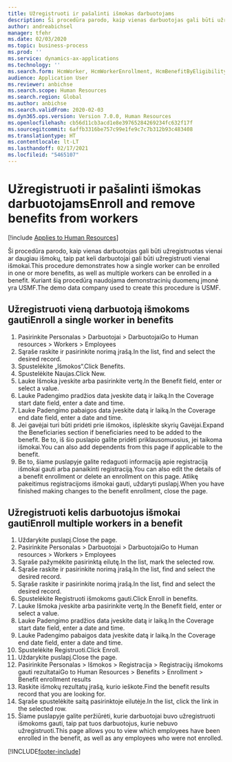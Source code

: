 ```yaml
---
title: Užregistruoti ir pašalinti išmokas darbuotojams
description: Ši procedūra parodo, kaip vienas darbuotojas gali būti užregistruotas vienai ar daugiau išmokų, taip pat keli darbuotojai gali būti užregistruoti vienai išmokai.
author: andreabichsel
manager: tfehr
ms.date: 02/03/2020
ms.topic: business-process
ms.prod: ''
ms.service: dynamics-ax-applications
ms.technology: ''
ms.search.form: HcmWorker, HcmWorkerEnrollment, HcmBenefitByEligibilityLookup, HcmMassBenefitEnrollment, HcmBenefitLookup, HcmMassBenefitEnrollmentResults, BenefitWorkspace, HcmBenefitSummaryPart
audience: Application User
ms.reviewer: anbichse
ms.search.scope: Human Resources
ms.search.region: Global
ms.author: anbichse
ms.search.validFrom: 2020-02-03
ms.dyn365.ops.version: Version 7.0.0, Human Resources
ms.openlocfilehash: cb56d11cb3acd1e8e39765284269234fc632f17f
ms.sourcegitcommit: 6affb3316be757c99e1fe9c7c7b312b93c483408
ms.translationtype: HT
ms.contentlocale: lt-LT
ms.lasthandoff: 02/17/2021
ms.locfileid: "5465107"
---
```

# <a name="enroll-and-remove-benefits-from-workers"></a><span data-ttu-id="aac8d-103">Užregistruoti ir pašalinti išmokas darbuotojams</span><span class="sxs-lookup"><span data-stu-id="aac8d-103">Enroll and remove benefits from workers</span></span>

[!include [Applies to Human Resources](../includes/applies-to-hr.md)]



<span data-ttu-id="aac8d-104">Ši procedūra parodo, kaip vienas darbuotojas gali būti užregistruotas vienai ar daugiau išmokų, taip pat keli darbuotojai gali būti užregistruoti vienai išmokai.</span><span class="sxs-lookup"><span data-stu-id="aac8d-104">This procedure demonstrates how a single worker can be enrolled in one or more benefits, as well as multiple workers can be enrolled in a benefit.</span></span> <span data-ttu-id="aac8d-105">Kuriant šią procedūrą naudojama demonstracinių duomenų įmonė yra USMF.</span><span class="sxs-lookup"><span data-stu-id="aac8d-105">The demo data company used to create this procedure is USMF.</span></span>


## <a name="enroll-a-single-worker-in-benefits"></a><span data-ttu-id="aac8d-106">Užregistruoti vieną darbuotoją išmokoms gauti</span><span class="sxs-lookup"><span data-stu-id="aac8d-106">Enroll a single worker in benefits</span></span>
1. <span data-ttu-id="aac8d-107">Pasirinkite Personalas > Darbuotojai > Darbuotojai</span><span class="sxs-lookup"><span data-stu-id="aac8d-107">Go to Human resources > Workers > Employees</span></span>
2. <span data-ttu-id="aac8d-108">Sąraše raskite ir pasirinkite norimą įrašą.</span><span class="sxs-lookup"><span data-stu-id="aac8d-108">In the list, find and select the desired record.</span></span>
3. <span data-ttu-id="aac8d-109">Spustelėkite „Išmokos“.</span><span class="sxs-lookup"><span data-stu-id="aac8d-109">Click Benefits.</span></span>
4. <span data-ttu-id="aac8d-110">Spustelėkite Naujas.</span><span class="sxs-lookup"><span data-stu-id="aac8d-110">Click New.</span></span>
5. <span data-ttu-id="aac8d-111">Lauke Išmoka įveskite arba pasirinkite vertę.</span><span class="sxs-lookup"><span data-stu-id="aac8d-111">In the Benefit field, enter or select a value.</span></span>
6. <span data-ttu-id="aac8d-112">Lauke Padengimo pradžios data įveskite datą ir laiką.</span><span class="sxs-lookup"><span data-stu-id="aac8d-112">In the Coverage start date field, enter a date and time.</span></span>
7. <span data-ttu-id="aac8d-113">Lauke Padengimo pabaigos data įveskite datą ir laiką.</span><span class="sxs-lookup"><span data-stu-id="aac8d-113">In the Coverage end date field, enter a date and time.</span></span>
8. <span data-ttu-id="aac8d-114">Jei gavėjai turi būti pridėti prie išmokos, išplėskite skyrių Gavėjai.</span><span class="sxs-lookup"><span data-stu-id="aac8d-114">Expand the Beneficiaries section if beneficiaries need to be added to the benefit.</span></span> <span data-ttu-id="aac8d-115">Be to, iš šio puslapio galite pridėti priklausomuosius, jei taikoma išmokai.</span><span class="sxs-lookup"><span data-stu-id="aac8d-115">You can also add dependents from this page if applicable to the benefit.</span></span>
9. <span data-ttu-id="aac8d-116">Be to, šiame puslapyje galite redaguoti informaciją apie registraciją išmokai gauti arba panaikinti registraciją.</span><span class="sxs-lookup"><span data-stu-id="aac8d-116">You can also edit the details of a benefit enrollment or delete an enrollment on this page.</span></span> <span data-ttu-id="aac8d-117">Atlikę pakeitimus registracijoms išmokai gauti, uždaryti puslapį.</span><span class="sxs-lookup"><span data-stu-id="aac8d-117">When you have finished making changes to the benefit enrollment, close the page.</span></span>

## <a name="enroll-multiple-workers-in-a-benefit"></a><span data-ttu-id="aac8d-118">Užregistruoti kelis darbuotojus išmokai gauti</span><span class="sxs-lookup"><span data-stu-id="aac8d-118">Enroll multiple workers in a benefit</span></span>
1. <span data-ttu-id="aac8d-119">Uždarykite puslapį.</span><span class="sxs-lookup"><span data-stu-id="aac8d-119">Close the page.</span></span>
2. <span data-ttu-id="aac8d-120">Pasirinkite Personalas > Darbuotojai > Darbuotojai</span><span class="sxs-lookup"><span data-stu-id="aac8d-120">Go to Human resources > Workers > Employees</span></span>
3. <span data-ttu-id="aac8d-121">Sąraše pažymėkite pasirinktą eilutę.</span><span class="sxs-lookup"><span data-stu-id="aac8d-121">In the list, mark the selected row.</span></span>
4. <span data-ttu-id="aac8d-122">Sąraše raskite ir pasirinkite norimą įrašą.</span><span class="sxs-lookup"><span data-stu-id="aac8d-122">In the list, find and select the desired record.</span></span>
5. <span data-ttu-id="aac8d-123">Sąraše raskite ir pasirinkite norimą įrašą.</span><span class="sxs-lookup"><span data-stu-id="aac8d-123">In the list, find and select the desired record.</span></span>
6. <span data-ttu-id="aac8d-124">Spustelėkite Registruoti išmokoms gauti.</span><span class="sxs-lookup"><span data-stu-id="aac8d-124">Click Enroll in benefits.</span></span>
7. <span data-ttu-id="aac8d-125">Lauke Išmoka įveskite arba pasirinkite vertę.</span><span class="sxs-lookup"><span data-stu-id="aac8d-125">In the Benefit field, enter or select a value.</span></span>
8. <span data-ttu-id="aac8d-126">Lauke Padengimo pradžios data įveskite datą ir laiką.</span><span class="sxs-lookup"><span data-stu-id="aac8d-126">In the Coverage start date field, enter a date and time.</span></span>
9. <span data-ttu-id="aac8d-127">Lauke Padengimo pabaigos data įveskite datą ir laiką.</span><span class="sxs-lookup"><span data-stu-id="aac8d-127">In the Coverage end date field, enter a date and time.</span></span>
10. <span data-ttu-id="aac8d-128">Spustelėkite Registruoti.</span><span class="sxs-lookup"><span data-stu-id="aac8d-128">Click Enroll.</span></span>
11. <span data-ttu-id="aac8d-129">Uždarykite puslapį.</span><span class="sxs-lookup"><span data-stu-id="aac8d-129">Close the page.</span></span>
12. <span data-ttu-id="aac8d-130">Pasirinkite Personalas > Išmokos > Registracija > Registracijų išmokoms gauti rezultatai</span><span class="sxs-lookup"><span data-stu-id="aac8d-130">Go to Human Resources > Benefits > Enrollment > Benefit enrollment results</span></span>
13. <span data-ttu-id="aac8d-131">Raskite išmokų rezultatų įrašą, kurio ieškote.</span><span class="sxs-lookup"><span data-stu-id="aac8d-131">Find the benefit results record that you are looking for.</span></span>
14. <span data-ttu-id="aac8d-132">Sąraše spustelėkite saitą pasirinktoje eilutėje.</span><span class="sxs-lookup"><span data-stu-id="aac8d-132">In the list, click the link in the selected row.</span></span>
15. <span data-ttu-id="aac8d-133">Šiame puslapyje galite peržiūrėti, kurie darbuotojai buvo užregistruoti išmokoms gauti, taip pat tuos darbuotojus, kurie nebuvo užregistruoti.</span><span class="sxs-lookup"><span data-stu-id="aac8d-133">This page allows you to view which employees have been enrolled in the benefit, as well as any employees who were not enrolled.</span></span>



[!INCLUDE[footer-include](../includes/footer-banner.md)]